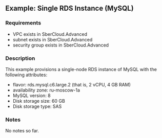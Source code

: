 ## Example: Single RDS Instance (MySQL)

### Requirements

- VPC exists in SberCloud.Advanced
- subnet exists in SberCloud.Advanced
- security group exists in SberCloud.Advanced

### Description

This example provisions a single-node RDS instance of MySQL with the following attributes:

- flavor: rds.mysql.c6.large.2 (that is, 2 vCPU, 4 GB RAM)
- availability zone: ru-moscow-1a
- MySQL version: 8
- Disk storage size: 60 GB
- Disk storage type: SAS

### Notes

No notes so far.
